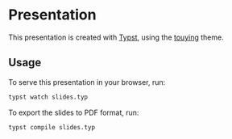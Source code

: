# Presentation

This presentation is created with [Typst](https://github.com/typst/typst), using the [touying](https://github.com/touying-typ/touying) theme.

## Usage

To serve this presentation in your browser, run:

```sh
typst watch slides.typ
```

To export the slides to PDF format, run:

```sh
typst compile slides.typ
```
